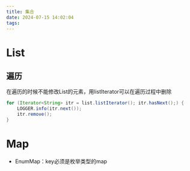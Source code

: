 ```yaml
---
title: 集合
date: 2024-07-15 14:02:04
tags:
---
```


# List

## 遍历

在遍历的时候不能修改List的元素，用listIterator可以在遍历过程中删除

```java
for (Iterator<String> itr = list.listIterator(); itr.hasNext();) {
    LOGGER.info(itr.next());
    itr.remove();
}
```

# Map

- EnumMap：key必须是枚举类型的map
